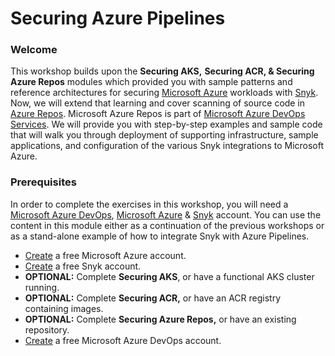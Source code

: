 # Securing Azure Pipelines

### Welcome

This workshop builds upon the **Securing AKS,** **Securing ACR, & Securing Azure Repos** modules which provided you with sample patterns and reference architectures for securing [Microsoft Azure](https://azure.microsoft.com/en-us/) workloads with [Snyk](https://snyk.io/). Now, we will extend that learning and cover scanning of source code in [Azure Repos](https://azure.microsoft.com/en-us/services/devops/repos/). Microsoft Azure Repos is part of [Microsoft Azure DevOps Services](https://azure.microsoft.com/en-us/solutions/devops/). We will provide you with step-by-step examples and sample code that will walk you through deployment of supporting infrastructure, sample applications, and configuration of the various Snyk integrations to Microsoft Azure. 

### Prerequisites

In order to complete the exercises in this workshop, you will need a [Microsoft Azure DevOps](https://azure.microsoft.com/en-us/services/devops/), [Microsoft Azure](https://azure.microsoft.com/) & [Snyk](https://snyk.io/) account. You can use the content in this module either as a continuation of the previous workshops or as a stand-alone example of how to integrate Snyk with Azure Pipelines.

* [Create](https://azure.microsoft.com/en-us/free) a free Microsoft Azure account.
* [Create](https://snyk.io/login) a free Snyk account.
* **OPTIONAL:** Complete **Securing AKS**, or have a functional AKS cluster running.
* **OPTIONAL:** Complete **Securing ACR,** or have an ACR registry containing images.
* **OPTIONAL:** Complete **Securing Azure Repos,** or have an existing repository.
* [Create](https://azure.microsoft.com/en-us/services/devops/) a free Microsoft Azure DevOps account.

